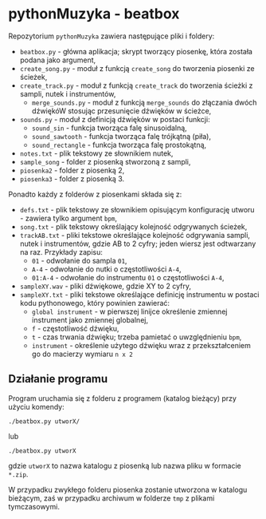 pythonMuzyka - beatbox
======================

Repozytorium `pythonMuzyka` zawiera następujące pliki i foldery:
  * `beatbox.py` - główna aplikacja; skrypt tworzący piosenkę, która została podana jako argument,
  * `create_song.py` - moduł z funkcją `create_song` do tworzenia piosenki ze ścieżek,
  * `create_track.py` - moduł z funkcją `create_track` do tworzenia ścieżki z sampli, nutek i instrumentów,
    * `merge_sounds.py` - moduł z funkcją `merge_sounds` do złączania dwóch dźwiękóW stosując przesunięcie dźwięków w ścieżce,
  * `sounds.py` - moduł z definicją dźwięków w postaci funkcji:
     * `sound_sin` - funkcja tworząca falę sinusoidalną,
     * `sound_sawtooth` - funkcja tworząca falę trójkątną (piła),
     * `sound_rectangle` - funkcja tworząca falę prostokątną,
  * `notes.txt` - plik tekstowy ze słownikiem nutek,
  * `sample_song` - folder z piosenką stworzoną z sampli,
  * `piosenka2` - folder z piosenką 2,
  * `piosenka3` - folder z piosenką 3.

Ponadto każdy z folderów z piosenkami składa się z:
  * `defs.txt` - plik tekstowy ze słownikiem opisującym konfigurację utworu - zawiera tylko argument `bpm`,
  * `song.txt` - plik tekstowy określający kolejność odgrywanych ścieżek,
  * `trackAB.txt` - pliki tekstowe określające kolejność odgrywania sampli, nutek i instrumentów, gdzie AB to 2 cyfry; jeden wiersz jest odtwarzany na raz. Przykłady zapisu:
     * `01` - odwołanie do sampla `01`,
     * `A-4` - odwołanie do nutki o częstotliwości `A-4`,
     * `01:A-4` - odwołanie do instrumentu `01` o częstotliwości `A-4`,
  * `sampleXY.wav` - pliki dźwiękowe, gdzie XY to 2 cyfry,
  * `sampleXY.txt` - pliki tekstowe określające definicję instrumentu w postaci kodu pythonowego, który powinien zawierać:
     * `global instrument` - w pierwszej linijce określenie zmiennej instrument jako zmiennej globalnej,
     * `f` - częstotliwość dźwięku,
     * `t` - czas trwania dźwięku; trzeba pamietać o uwzględnieniu `bpm`,
     * `instrument` - określenie użytego dźwięku wraz z przekształceniem go do macierzy wymiaru `n x 2`

Działanie programu
------------------
   
Program uruchamia się z folderu z programem (katalog bieżący) przy użyciu komendy:

```
./beatbox.py utworX/
```

lub

```
./beatbox.py utworX
```

gdzie `utworX` to nazwa katalogu z piosenką lub nazwa pliku w formacie `*.zip`.

W przypadku zwykłego folderu piosenka zostanie utworzona w katalogu bieżącym, zaś
w przypadku archiwum w folderze `tmp` z plikami tymczasowymi.
